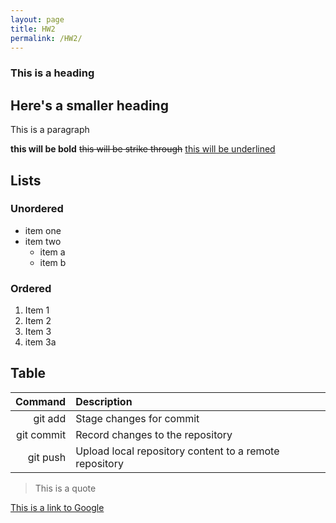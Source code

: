 ```yaml
---
layout: page
title: HW2
permalink: /HW2/
---
```


### This is a heading

## Here's a smaller heading

This is a paragraph

**this will be bold** ~~this will be strike through~~ <u> this will be underlined </u>

## Lists
### Unordered
- item one
- item two
    - item a
    - item b

### Ordered
1. Item 1
2. Item 2
3. Item 3
4. item 3a

## Table

| Command | Description |
| ------: | :---------- |
| git add | Stage changes for commit |
| git commit | Record changes to the repository |
| git push | Upload local repository content to a remote repository |

> This is a quote

[This is a link to Google](https://google.com)
